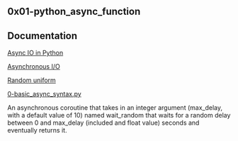 
## 0x01-python_async_function
## Documentation

[Async IO in Python](https://realpython.com/async-io-python/)

[Asynchronous I/O](https://docs.python.org/3/library/asyncio.html)

[Random uniform](https://docs.python.org/3/library/random.html#random.uniform)


[0-basic_async_syntax.py](https://github.com/Mmaureeny/alx-backend-python/blob/main/0x01-python_async_function/0-basic_async_syntax.py)

An asynchronous coroutine that takes in an integer argument (max_delay, with a default value of 10) named wait_random that waits for a random delay between 0 and max_delay (included and float value) seconds and eventually returns it.
